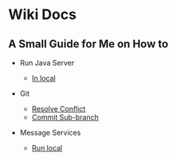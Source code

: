 # Wiki Docs

## A Small Guide for Me on How to 
* Run Java Server
    * [In local](java/howtoserver.md)
* Git
   * [Resolve Conflict](git/resolveConflict.md)
   * [Commit Sub-branch](git/commitWithSubBranch.md)

* Message Services
   * [Run local](message-services/installation.md)